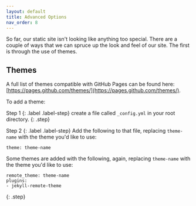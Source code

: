 ```yaml
---
layout: default
title: Advanced Options
nav_order: 8
---
```


So far, our static site isn't looking like anything too special. There are a couple of ways that we can spruce up the look and feel of our site. The first is through the use of themes.

## Themes

A full list of themes compatible with GitHub Pages can be found here: [https://pages.github.com/themes/](https://pages.github.com/themes/).

To add a theme:

Step 1
{: .label .label-step}
create a file called `_config.yml` in your root directory.
{: .step}

Step 2
{: .label .label-step}
Add the following to that file, replacing `theme-name` with the theme you'd like to use:

```
theme: theme-name
```

Some themes are added with the following, again, replacing `theme-name` with the theme you'd like to use:

```
remote_theme: theme-name
plugins:
- jekyll-remote-theme
```
{: .step}
